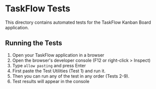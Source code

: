 # TaskFlow Tests

This directory contains automated tests for the TaskFlow Kanban Board application.

## Running the Tests

1. Open your TaskFlow application in a browser
2. Open the browser's developer console (F12 or right-click > Inspect)
3. Type `allow pasting` and press Enter
4. First paste the Test Utilities (Test 1) and run it.
5. Then you can run any of the test in any order (Tests 2-9).
6. Test results will appear in the console
